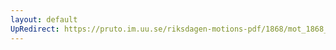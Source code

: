 ```yaml
---
layout: default
UpRedirect: https://pruto.im.uu.se/riksdagen-motions-pdf/1868/mot_1868__ak__144.pdf
---
```

